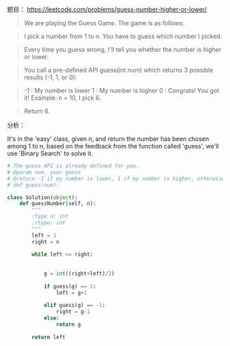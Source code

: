 题目：
https://leetcode.com/problems/guess-number-higher-or-lower/

>We are playing the Guess Game. The game is as follows:

>I pick a number from 1 to n. You have to guess which number I picked.

>Every time you guess wrong, I'll tell you whether the number is higher or lower.

>You call a pre-defined API guess(int num) which returns 3 possible results (-1, 1, or 0):

>-1 : My number is lower
 1 : My number is higher
 0 : Congrats! You got it!
Example:
n = 10, I pick 6.

>Return 6.


分析：

It's in the 'easy' class, given n, and return the number has been chosen among 1 to n, based on the feedback from the function called 'guess', we'll use 'Binary Search' to solve it.


``` python
# The guess API is already defined for you.
# @param num, your guess
# @return -1 if my number is lower, 1 if my number is higher, otherwise return 0
# def guess(num):

class Solution(object):
    def guessNumber(self, n):
        """
        :type n: int
        :rtype: int
        """
        left = 1
        right = n
        
        while left <= right:
            
            
            g = int((right+left)/2)
            
            if guess(g) == 1:
                left = g+1
                
            elif guess(g) == -1:
                right = g-1
            else:
                return g
                
        return left       

```
